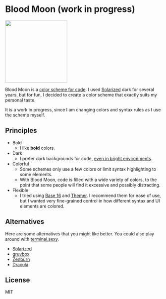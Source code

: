 # Blood Moon (work in progress)
<img src="https://github.com/dguo/blood-moon/blob/master/docs/images/blood-moon.png" width="200">

Blood Moon is a [color scheme for code](https://en.wikipedia.org/wiki/Syntax_highlighting).
I used [Solarized](http://ethanschoonover.com/solarized) dark for several
years, but for fun, I decided to create a color scheme that exactly suits my
personal taste.

It is a work in progress, since I am changing colors and syntax rules as I use
the scheme myself.

## Principles
* Bold
    * I like **bold** colors.
* Dark
    * I prefer dark backgrounds for code,
      [even in bright environments](https://ux.stackexchange.com/questions/53264/dark-or-white-color-theme-is-better-for-the-eyes).
* Colorful
    * Some schemes only use a few colors or limit syntax highlighting to some elements.
    * With Blood Moon, code is filled with a wide variety of colors, to the point
      that some people will find it excessive and possibly distracting.
* Flexible
    * I tried using [Base 16](http://chriskempson.com/projects/base16/) and
      [Themer](https://themer.mjswensen.com/). I recommend them for ease of use,
      but I wanted very fine-grained control in how different syntax and UI
      elements are colored.

## Alternatives
Here are some alternatives that you might like better. You could also play
around with [terminal.sexy](https://terminal.sexy/).
* [Solarized](http://ethanschoonover.com/solarized)
* [gruvbox](https://github.com/morhetz/gruvbox)
* [Zenburn](http://kippura.org/zenburnpage/)
* [Dracula](https://draculatheme.com/)

## License
MIT
